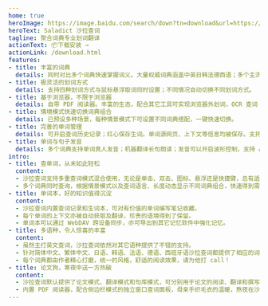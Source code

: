 ```yaml
---
home: true
heroImage: https://image.baidu.com/search/down?tn=download&url=https://wx1.sinaimg.cn/large/6e3591e5gy1gc29virfazj20jg07sgm8.jpg
heroText: Saladict 沙拉查词
tagline: 聚合词典专业划词翻译
actionText: 📦下载安装 →
actionLink: /download.html
features:
- title: 丰富的词典
  details: 同时对比多个词典快速掌握词义。大量权威词典涵盖中英日韩法德西语；多个主流机器翻译；有道与谷歌网页翻译。
- title: 极灵活的划词方式
  details: 支持四种划词方式与鼠标悬浮取词同时设置；不同情况自动切换不同划词方式。
- title: 基于浏览器，不限于浏览器
  details: 自带 PDF 阅读器。丰富的生态，配合其它工具可实现浏览器外划词，OCR 查词（图片文字识别）。
- title: 情境模式快速切换词典组合
  details: 已预设多种场景，每种情景模式下可设置不同词典搭配，一键快速切换。
- title: 完善的单词管理
  details: 可开启查词历史记录；红心保存生词。单词源网页、上下文等信息均被保存。支持 WebDAV 同步和保存到扇贝生词本。
- title: 单词与句子发音
  details: 多个词典支持单词真人发音；机器翻译长句朗读；发音可以开启波形控制，支持 AB 循环以及变速播放。
intro:
- title: 查单词，从未如此轻松
  content:
  - 沙拉查词支持多重查词模式混合使用，无论是单击、双击、图标、悬浮还是快捷键，总有适合您的搭配。
  - 多个词典同时查询，根据情景模式以及查词语言、长度动态显示不同词典组合，快速得到需要的结果。
- title: 单词本，好的知识值得沉淀
  content:
  - 沙拉查词内置查词记录和生词本，可对有价值的单词编写笔记收藏。
  - 每个单词的上下文亦被自动获取及翻译，珍贵的语境得到了保留。
  - 单词本可以通过 WebDAV 跨设备同步，亦可导出到其它记忆软件中强化记忆。
- title: 多语种，令人惊喜的丰富
  content:
  - 虽然主打英文查词，沙拉查词依然对其它语种提供了不错的支持。
  - 针对简体中文、繁体中文、日语、韩语、法语、德语、西班牙语沙拉查词都提供了相应的词典，其它语种亦提供了多种主流机器翻译结果。
  - 每个词典都由作者精心打磨，统一的风格，舒适的阅读效果，请为他打 call！
- title: 论文狗，寒夜中送一方热碳
  content:
  - 沙拉查词默认提供了论文模式、翻译模式和句库模式，可分别用于论文的阅读、翻译和撰写。
  - 内置 PDF 阅读器，配合侧边栏模式的独立窗口查词面板，母亲手织毛衣的温暖，熬夜在沙拉查词上读论文时也能感受到。
---
```


<Home />
